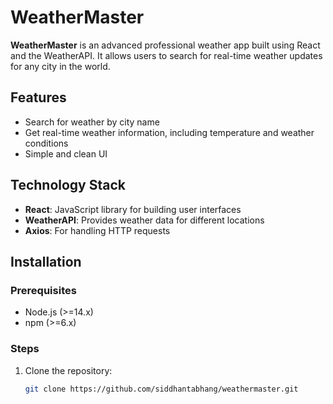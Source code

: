 # WeatherMaster

**WeatherMaster** is an advanced professional weather app built using React and the WeatherAPI. It allows users to search for real-time weather updates for any city in the world.

## Features

- Search for weather by city name
- Get real-time weather information, including temperature and weather conditions
- Simple and clean UI

## Technology Stack

- **React**: JavaScript library for building user interfaces
- **WeatherAPI**: Provides weather data for different locations
- **Axios**: For handling HTTP requests

## Installation

### Prerequisites

- Node.js (>=14.x)
- npm (>=6.x)

### Steps

1. Clone the repository:

   ```bash
   git clone https://github.com/siddhantabhang/weathermaster.git
   ```
